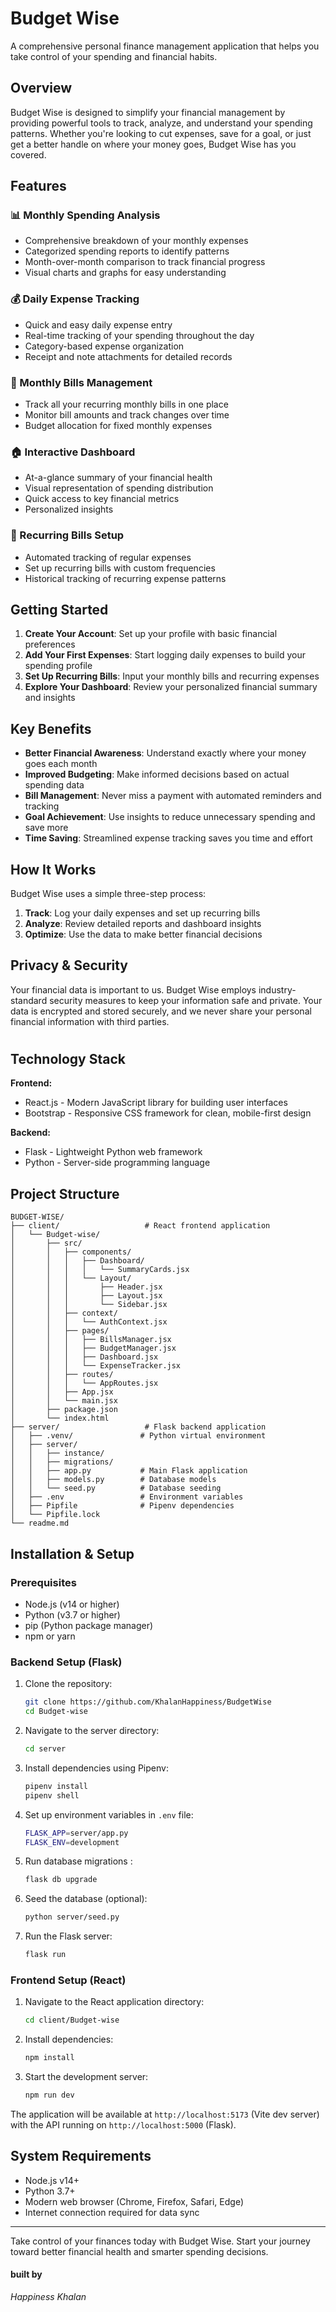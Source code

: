 # Budget Wise

A comprehensive personal finance management application that helps you take control of your spending and financial habits.

## Overview

Budget Wise is designed to simplify your financial management by providing powerful tools to track, analyze, and understand your spending patterns. Whether you're looking to cut expenses, save for a goal, or just get a better handle on where your money goes, Budget Wise has you covered.

## Features

### 📊 Monthly Spending Analysis
- Comprehensive breakdown of your monthly expenses
- Categorized spending reports to identify patterns
- Month-over-month comparison to track financial progress
- Visual charts and graphs for easy understanding

### 💰 Daily Expense Tracking
- Quick and easy daily expense entry
- Real-time tracking of your spending throughout the day
- Category-based expense organization
- Receipt and note attachments for detailed records

### 🧾 Monthly Bills Management
- Track all your recurring monthly bills in one place
- Monitor bill amounts and track changes over time
- Budget allocation for fixed monthly expenses

### 🏠 Interactive Dashboard
- At-a-glance summary of your financial health
- Visual representation of spending distribution
- Quick access to key financial metrics
- Personalized insights

### 🔄 Recurring Bills Setup
- Automated tracking of regular expenses
- Set up recurring bills with custom frequencies
- Historical tracking of recurring expense patterns

## Getting Started

1. **Create Your Account**: Set up your profile with basic financial preferences
2. **Add Your First Expenses**: Start logging daily expenses to build your spending profile
3. **Set Up Recurring Bills**: Input your monthly bills and recurring expenses
4. **Explore Your Dashboard**: Review your personalized financial summary and insights

## Key Benefits

- **Better Financial Awareness**: Understand exactly where your money goes each month
- **Improved Budgeting**: Make informed decisions based on actual spending data
- **Bill Management**: Never miss a payment with automated reminders and tracking
- **Goal Achievement**: Use insights to reduce unnecessary spending and save more
- **Time Saving**: Streamlined expense tracking saves you time and effort

## How It Works

Budget Wise uses a simple three-step process:

1. **Track**: Log your daily expenses and set up recurring bills
2. **Analyze**: Review detailed reports and dashboard insights
3. **Optimize**: Use the data to make better financial decisions

## Privacy & Security

Your financial data is important to us. Budget Wise employs industry-standard security measures to keep your information safe and private. Your data is encrypted and stored securely, and we never share your personal financial information with third parties.

#
## Technology Stack

**Frontend:**
- React.js - Modern JavaScript library for building user interfaces
- Bootstrap - Responsive CSS framework for clean, mobile-first design

**Backend:**
- Flask - Lightweight Python web framework
- Python - Server-side programming language
## Project Structure

```
BUDGET-WISE/
├── client/                   # React frontend application
│   └── Budget-wise/
│       ├── src/
│       │   ├── components/
│       │   │   ├── Dashboard/
│       │   │   │   └── SummaryCards.jsx
│       │   │   └── Layout/
│       │   │       ├── Header.jsx
│       │   │       ├── Layout.jsx
│       │   │       └── Sidebar.jsx
│       │   ├── context/
│       │   │   └── AuthContext.jsx
│       │   ├── pages/
│       │   │   ├── BillsManager.jsx
│       │   │   ├── BudgetManager.jsx
│       │   │   ├── Dashboard.jsx
│       │   │   └── ExpenseTracker.jsx
│       │   ├── routes/
│       │   │   └── AppRoutes.jsx
│       │   ├── App.jsx
│       │   └── main.jsx
│       ├── package.json
│       └── index.html
├── server/                   # Flask backend application
│   ├── .venv/               # Python virtual environment
│   ├── server/
│   │   ├── instance/
│   │   ├── migrations/
│   │   ├── app.py           # Main Flask application
│   │   ├── models.py        # Database models
│   │   └── seed.py          # Database seeding
│   ├── .env                 # Environment variables
│   ├── Pipfile              # Pipenv dependencies
│   └── Pipfile.lock
└── readme.md
```

## Installation & Setup

### Prerequisites
- Node.js (v14 or higher)
- Python (v3.7 or higher)
- pip (Python package manager)
- npm or yarn

### Backend Setup (Flask)
1. Clone the repository:
   ```bash
   git clone https://github.com/KhalanHappiness/BudgetWise
   cd Budget-wise
   ```

2. Navigate to the server directory:
   ```bash
   cd server
   ```

3. Install dependencies using Pipenv:
   ```bash
   pipenv install
   pipenv shell
   ```

4. Set up environment variables in `.env` file:
   ```bash
   FLASK_APP=server/app.py
   FLASK_ENV=development
   ```

5. Run database migrations :
   ```bash
   flask db upgrade
   ```

6. Seed the database (optional):
   ```bash
   python server/seed.py
   ```

7. Run the Flask server:
   ```bash
   flask run
   ```

### Frontend Setup (React)
1. Navigate to the React application directory:
   ```bash
   cd client/Budget-wise
   ```

2. Install dependencies:
   ```bash
   npm install
   ```

3. Start the development server:
   ```bash
   npm run dev
   ```

The application will be available at `http://localhost:5173` (Vite dev server) with the API running on `http://localhost:5000` (Flask).

## System Requirements

- Node.js v14+
- Python 3.7+
- Modern web browser (Chrome, Firefox, Safari, Edge)
- Internet connection required for data sync

---

Take control of your finances today with Budget Wise. Start your journey toward better financial health and smarter spending decisions.

#### built by
*Happiness Khalan*